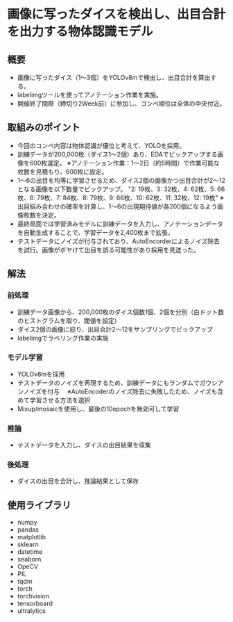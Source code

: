 # 画像に写ったダイスを検出し、出目合計を出力する物体認識モデル

## 概要
  * 画像に写ったダイス（1～3個）をYOLOv8mで検出し、出目合計を算出する。
  * labelimgツールを使ってアノテーション作業を実施。
  * 開催終了間際（締切り2Week前）に参加し、コンペ順位は全体の中央付近。

## 取組みのポイント
  * 今回のコンペ内容は物体認識が優位と考えて、YOLOを採用。
  * 訓練データが200,000枚（ダイス1～2個）あり、EDAでピックアップする画像を600枚選定。
    ※アノテーション作業：1～2日（約5時間）で作業可能な枚数を見積もり、600枚に設定。
  * 1～6の出目を均等に学習させるため、ダイス2個の画像かつ出目合計が2～12となる画像を以下数量でピックアップ。
    "2: 19枚、3: 32枚、4: 62枚、5: 66枚、6: 79枚、7: 84枚、8: 79枚、9: 66枚、10: 62枚、11: 32枚、12: 19枚"
    ※出目組み合わせの確率を計算し、1～6の出現期待値が各200個になるよう画像枚数を決定。
  * 最終局面では学習済みモデルに訓練データを入力し、アノテーションデータを自動生成することで、学習データを2,400枚まで拡張。
  * テストデータにノイズが付与されており、AutoEncorderによるノイズ除去を試行。画像がボヤけて出目を誤る可能性があり採用を見送った。
    
## 解法 
### 前処理
  * 訓練データ画像から、200,000枚のダイス個数1個、2個を分別（白ドット数のヒストグラムを取り、閾値を設定）
  * ダイス2個の画像に絞り、出目合計2～12をサンプリングでピックアップ
  * labelimgでラベリング作業の実施

### モデル学習
  * YOLOv8mを採用
  * テストデータのノイズを再現するため、訓練データにもランダムでガウシアンノイズを付与
  　※AutoEncoderのノイズ除去に失敗したため、ノイズも含めて学習させる方法を選択
  * Mixup/mosaicを使用し、最後の10epochを無効可して学習

### 推論
  * テストデータを入力し、ダイスの出目結果を収集
  
### 後処理
  * ダイスの出目を合計し、推論結果として保存

## 使用ライブラリ
  * numpy
  * pandas
  * matplotlib
  * sklearn
  * datetime
  * seaborn
  * OpeCV
  * PIL
  * tqdm
  * torch
  * torchvision
  * tensorboard
  * ultralytics
